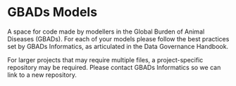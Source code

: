 # GBADs Models

A space for code made by modellers in the Global Burden of Animal Diseases (GBADs). For each of your models please follow the best practices set by GBADs Informatics, as articulated in the Data Governance Handbook. 

For larger projects that may require multiple files, a project-specific repository may be required. Please contact GBADs Informatics so we can link to a new repository. 
